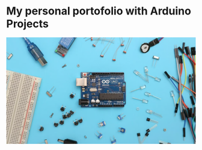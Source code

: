 # My personal portofolio with Arduino Projects
![Homepage](https://raw.githubusercontent.com/vlad-brasoveanu/ArduinoProjects/master/HomePic.png)
